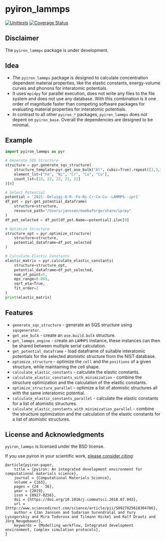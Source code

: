 # pyiron_lammps

[![Unittests](https://github.com/pyiron/pyiron_lammps/actions/workflows/unittests-openmpi.yml/badge.svg?branch=main)](https://github.com/pyiron/pyiron_lammps/actions)
[![Coverage Status](https://coveralls.io/repos/github/pyiron/pyiron_lammps/badge.svg?branch=main)](https://coveralls.io/github/pyiron/pyiron_lammps?branch=main)

## Disclaimer
The `pyiron_lammps` package is under development. 

## Idea
* The `pyiron_lammps` package is designed to calculate concentration dependent material properties, like the elastic constants, energy-volume curves and phonons for interatomic potentials. 
* It uses `mpi4py` for parallel execution, does not write any files to the file system and does not use any database. With this combination is it one order of magnitude faster than competing software packages for evaluating material properties for interatomic potentials. 
* In contrast to all other `pyiron_*` packages, `pyiron_lammps` does not depent on `pyiron_base`. Overall the dependencies are designed to be minimal. 

## Example
```python
import pyiron_lammps as pyr

# Generate SQS Structure
structure = pyr.generate_sqs_structure(
    structure_template=pyr.get_ase_bulk("Al", cubic=True).repeat([3,3,3]), 
    element_lst=["Fe", "Ni", "Cr", "Co", "Cu"], 
    count_lst=[22, 22, 22, 21, 21]
)[0]

# Select Potential
potential = '2021--Deluigi-O-R--Fe-Ni-Cr-Co-Cu--LAMMPS--ipr1'
df_pot = pyr.get_potential_dataframe(
    structure=structure, 
    resource_path="/Users/janssen/mambaforge/share/iprpy"
)
df_pot_selected = df_pot[df_pot.Name==potential].iloc[0]

# Optimize Structure
structure_opt = pyr.optimize_structure(
    structure=structure, 
    potential_dataframe=df_pot_selected
)

# Calculate Elastic Constants
elastic_matrix = pyr.calculate_elastic_constants(
    structure=structure_opt, 
    potential_dataframe=df_pot_selected, 
    num_of_point=5, 
    eps_range=0.005, 
    sqrt_eta=True, 
    fit_order=2
)
print(elastic_matrix)
```

## Features
* `generate_sqs_structure` - generate an SQS structure using `sqsgenerator`.
* `get_ase_bulk` - create an `ase.build.bulk` structure.
* `get_lammps_engine` - create an `LAMMPS` instance, these instances can then be shared between multiple serial calculation.
* `get_potential_dataframe` - load dataframe of suitable interatomic potentials for the selected atomistic structure from the NIST database.
* `optimize_structure` - optimize the `cell` and the `positions` of a given structure, while maintaining the cell shape.
* `calculate_elastic_constants` - calculate the elastic constants.
* `calculate_elastic_constants_with_minimization` - combine the structure optimization and the calculation of the elastic constants.
* `optimize_structure_parallel` - optimize a list of atomistic structures all with the same interatomic potential. 
* `calculate_elastic_constants_parallel` - calculate the elastic constants for a list of atomistic structures. 
* `calculate_elastic_constants_with_minimization_parallel` - combine the structure optimization and the calculation of the elastic constants for a list of atomistic structures. 

## License and Acknowledgments
`pyiron_lammps` is licensed under the BSD license.

If you use pyiron in your scientific work, [please consider citing](http://www.sciencedirect.com/science/article/pii/S0927025618304786):

```
@article{pyiron-paper,
    title = {pyiron: An integrated development environment for computational materials science},
    journal = {Computational Materials Science},
    volume = {163},
    pages = {24 - 36},
    year = {2019},
    issn = {0927-0256},
    doi = {https://doi.org/10.1016/j.commatsci.2018.07.043},
    url = {http://www.sciencedirect.com/science/article/pii/S0927025618304786},
    author = {Jan Janssen and Sudarsan Surendralal and Yury Lysogorskiy and Mira Todorova and Tilmann Hickel and Ralf Drautz and Jörg Neugebauer},
    keywords = {Modelling workflow, Integrated development environment, Complex simulation protocols},
}
```
